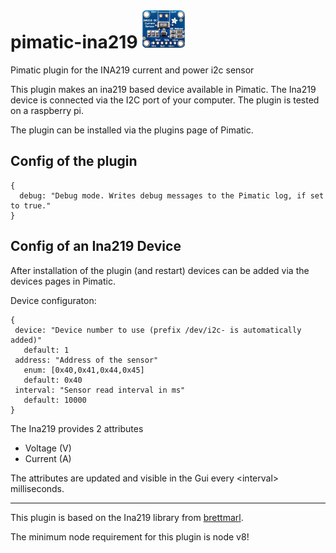 # pimatic-ina219   ![](assets/ina219.png)

Pimatic plugin for the INA219 current and power i2c sensor

This plugin makes an ina219 based device available in Pimatic. The Ina219 device is connected via the I2C port of your computer.
The plugin is tested on a raspberry pi.

The plugin can be installed via the plugins page of Pimatic.

## Config of the plugin
```
{
  debug: "Debug mode. Writes debug messages to the Pimatic log, if set to true."
}
```

## Config of an Ina219 Device

After installation of the plugin (and restart) devices can be added via the devices pages in Pimatic.

Device configuraton:

```
{
 device: "Device number to use (prefix /dev/i2c- is automatically added)"
   default: 1
 address: "Address of the sensor"
   enum: [0x40,0x41,0x44,0x45]
   default: 0x40
 interval: "Sensor read interval in ms"
   default: 10000
}
```

The Ina219 provides 2 attributes
- Voltage (V)
- Current (A)

The attributes are updated and visible in the Gui every \<interval\> milliseconds.


---
This plugin is based on the Ina219 library from [brettmarl](https://github.com/brettmarl/node-ina219#readme).

The minimum node requirement for this plugin is node v8!
